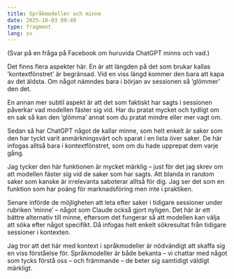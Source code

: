 ```yaml
---
title: Språkmodeller och minne
date: 2025-10-03 09:49
type: fragment
lang: sv
---
```

(Svar på en fråga på Facebook om huruvida ChatGPT minns och vad.)

Det finns flera aspekter här. En är att längden på det som brukar kallas ’kontextfönstret’ är begränsad. Vid en viss längd kommer den bara att kapa av det äldsta. Om något nämndes bara i början av sessionen så ’glömmer’ den det.

En annan mer subtil aspekt är att det som faktiskt har sagts i sessionen påverkar vad modellen fäster sig vid. Har du pratat mycket och tydligt om en sak så kan den ’glömma’ annat som du pratat mindre eller mer vagt om.

Sedan så har ChatGPT något de kallar minne, som helt enkelt är saker som den har tyckt varit anmärkningsvärt och sparat i en lista över saker. De här infogas alltså bara i kontextfönstret, som om du hade upprepat dem varje gång.

Jag tycker den här funktionen är mycket märklig – just för det jag skrev om att modellen fäster sig vid de saker som har sagts. Att blanda in random saker som kanske är irrelevanta saboterar alltså för dig. Jag ser det som en funktion som har poäng för marknadsföring men inte i praktiken.

Senare införde de möjligheten att leta efter saker i tidigare sessioner under rubriken ’minne’ – något som Claude också gjort nyligen. Det här är ett bättre alternativ till minne, eftersom det fungerar så att modellen kan välja att söka efter något specifikt. Då infogas helt enkelt sökresultat från tidigare sessioner i kontexten.

Jag tror att det här med kontext i språkmodeller är nödvändigt att skaffa sig en viss förståelse för. Språkmodeller är både bekanta – vi chattar med något som tycks förstå oss – och främmande – de beter sig samtidigt väldigt märkligt.
